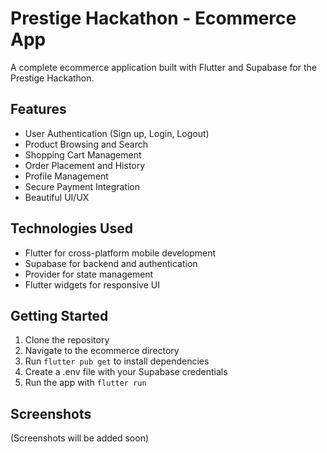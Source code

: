 # Prestige Hackathon - Ecommerce App

A complete ecommerce application built with Flutter and Supabase for the Prestige Hackathon.

## Features

- User Authentication (Sign up, Login, Logout)
- Product Browsing and Search
- Shopping Cart Management
- Order Placement and History
- Profile Management
- Secure Payment Integration
- Beautiful UI/UX

## Technologies Used

- Flutter for cross-platform mobile development
- Supabase for backend and authentication
- Provider for state management
- Flutter widgets for responsive UI

## Getting Started

1. Clone the repository
2. Navigate to the ecommerce directory
3. Run `flutter pub get` to install dependencies
4. Create a .env file with your Supabase credentials
5. Run the app with `flutter run`

## Screenshots

(Screenshots will be added soon) 